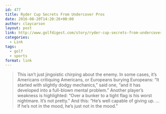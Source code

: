```yaml
---
id: 477
title: Ryder Cup Secrets From Undercover Pros
date: 2016-08-20T14:20:26+00:00
author: claycarson
layout: post
link: http://www.golfdigest.com/story/ryder-cup-secrets-from-undercover-pros
categories: 
  - Link
tags:
  - golf
  - sports
format: link
---
```

> This isn&#8217;t just jingoistic chirping about the enemy. In some cases, it&#8217;s Americans critiquing Americans, or Europeans burying Europeans: &#8220;It started with slightly dodgy mechanics,&#8221; said one, &#8220;and it has developed into a full-blown mental problem.&#8221; Another player&#8217;s weakness is highlighted: &#8220;Over a bunker to a tight flag is his worst nightmare. It&#8217;s not pretty.&#8221; And this: &#8220;He&#8217;s well capable of giving up. &#8230; If he&#8217;s not in the mood, he&#8217;s just not in the mood.&#8221;